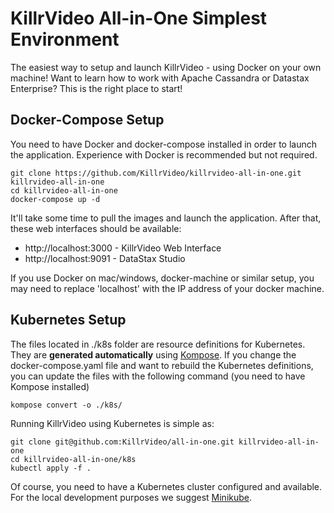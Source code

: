 # KillrVideo All-in-One Simplest Environment

The easiest way to setup and launch KillrVideo - using Docker on your own machine! Want to learn how to work with Apache Cassandra or Datastax Enterprise? This is the right place to start!

## Docker-Compose Setup

You need to have Docker and docker-compose installed in order to launch the application. Experience with Docker is recommended but not required.

```
git clone https://github.com/KillrVideo/killrvideo-all-in-one.git killrvideo-all-in-one
cd killrvideo-all-in-one
docker-compose up -d
```
It'll take some time to pull the images and launch the application. After that, these web interfaces should be available:

* http://localhost:3000 - KillrVideo Web Interface
* http://localhost:9091 - DataStax Studio 

If you use Docker on mac/windows, docker-machine or similar setup, you may need to replace 'localhost' with the IP address of your docker machine.

## Kubernetes Setup

The files located in ./k8s folder are resource definitions for Kubernetes. They are **generated automatically** using [Kompose](https://github.com/kubernetes/kompose). If you change the docker-compose.yaml file and want to rebuild the Kubernetes definitions, you can update the files with the following command (you need to have Kompose installed)

```
kompose convert -o ./k8s/
```

Running KillrVideo using Kubernetes is simple as:

```
git clone git@github.com:KillrVideo/all-in-one.git killrvideo-all-in-one
cd killrvideo-all-in-one/k8s
kubectl apply -f .
```
Of course, you need to have a Kubernetes cluster configured and available. For the local development purposes we suggest [Minikube](https://kubernetes.io/docs/setup/minikube/).
